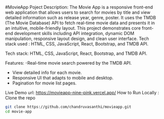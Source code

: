 #MovieApp
Poject Description:
The Movie App is a responsive front-end web application that allows users to search for movies by title and view detailed information such as release year, genre, poster. It uses the TMDB (The Movie Database) API to fetch real-time movie data and presents it in an intuitive, mobile-friendly layout. This project demonstrates core front-end development skills including API integration, dynamic DOM manipulation, responsive layout design, and clean user interface. Tech stack used : HTML, CSS, JavaScript, React, Bootstrap, and TMDB API.

Tech stack:
HTML, CSS, JavaScript, React, Bootstrap, and TMDB API.  

Features:
-Real-time movie search powered by the TMDB API.
- View detailed info for each movie.
- Responsive UI that adapts to mobile and desktop.
- Pagination for movie list pages.
  
Live Demo url: https://movieapp-nine-pink.vercel.app/
How to Run Locally :
Clone the repo  
```bash
git clone https://github.com/chandruvasanthi/movieapp.git
cd movie-app
